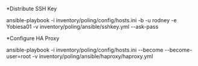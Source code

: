 *Distribute SSH Key

ansible-playbook -i inventory/poling/config/hosts.ini -b -u rodney -e Yobiesa01 -v inventory/poling/ansible/sshkey.yml --ask-pass

*Configure HA Proxy

ansible-playbook -i inventory/poling/config/hosts.ini --become --become-user=root -v inventory/poling/ansible/haproxy/haproxy.yml